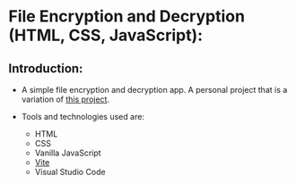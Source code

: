 # File Encryption and Decryption (HTML, CSS, JavaScript):

## Introduction:

- A simple file encryption and decryption app. A personal project that is a variation of [this project](https://github.com/nadupoy/File-Encryption-and-Decryption).

- Tools and technologies used are:
  - HTML
  - CSS
  - Vanilla JavaScript
  - [Vite](https://vitejs.dev/)
  - Visual Studio Code
